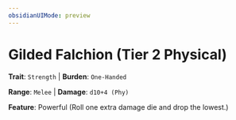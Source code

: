```yaml
---
obsidianUIMode: preview
---
```

# Gilded Falchion (Tier 2 Physical)

**Trait**: `Strength` | **Burden**: `One-Handed`

**Range**: `Melee` | **Damage**: `d10+4 (Phy)`

**Feature**: Powerful (Roll one extra damage die and drop the lowest.)
